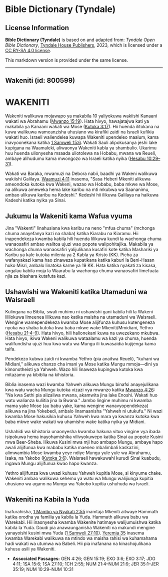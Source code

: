 # Bible Dictionary (Tyndale)

## License Information

**Bible Dictionary (Tyndale)** is based on and adapted from: _Tyndale Open Bible Dictionary_, [Tyndale House Publishers](https://tyndaleopenresources.com/), 2023, which is licensed under a [CC BY-SA 4.0 license](https://creativecommons.org/licenses/by-sa/4.0/legalcode.en).

This markdown version is provided under the same license.



--------------------------------

## Wakeniti (id: 800599)

WAKENITI
========

Wakeniti walikuwa mojawapo ya makabila 10 yaliyokuwa wakiishi Kanaani wakati wa Abrahamu ([Mwanzo 15:19](https://ref.ly/Gen15:19)). Hata hivyo, hawajatajwa kati ya makabila ya Kanaani wakati wa Mose ([Kutoka 3:17](https://ref.ly/Exod3:17)). Hii huenda ilitokana na kuwa walikuwa wameanzisha uhusiano wa kirafiki zaidi na Israeli kufikia wakati huo. Israeli waliendelea kuwapa Wakeniti upendeleo maalum, kama inavyoonekana katika [1 Samweli 15:6](https://ref.ly/1Sam15:6). Wakati Sauli alipokusanya jeshi lake kupigana na Waamaleki, aliwaonya Wakeniti kabla ya shambulio. Ukarimu huu huenda ulionyesha msaada uliotolewa na Hobabu, mwana wa Reueli, ambaye alihudumu kama mwongozo wa Israeli katika nyika ([Hesabu 10:29–31](https://ref.ly/Num10:29-Num10:31)).

Wakati wa Baraka, mwamuzi na Debora nabii, baadhi ya Wakeni walikuwa wakiishi Galilaya. [Waamuzi 4:11](https://ref.ly/Judg4:11) inasema, "Sasa Heberi Mkeniti alikuwa ameondoka kutoka kwa Wakeni, wazao wa Hobabu, baba mkwe wa Mose, na alikuwa ameweka hema lake karibu na mti mkubwa wa Saananimu, ambao ulikuwa karibu na Kedeshi." Kedeshi hii ilikuwa Galilaya na haikuwa Kadeshi katika nyika ya Sinai.

Jukumu la Wakeniti kama Wafua vyuma
-----------------------------------

Jina "Wakenti" linahusiana kwa karibu na neno "mfua chuma" (mchonga chuma anayefanya kazi na shaba) katika Kiarabu na Kiaramu. Hii inapendekeza kwamba kabila hili huenda lilikuwa kundi la wachonga chuma wanaosafiri ambao walitoa ujuzi wao popote walipohitajika. Makabila ya wachonga chuma wanaosafiri yalijulikana kusafiri kote katika Mashariki ya Karibu ya kale kutoka milenia ya 2 Kabla ya Kristo (KK). Picha za wafanyakazi kama hao zinaweza kupatikana katika kaburi la Beni\-Hasan huko Misri, ambalo linatoka karne ya 19 KK. Hata katika nyakati za kisasa, angalau kabila moja la Waarabu la wachonga chuma wanaosafiri limefuata njia za biashara kutafuta kazi.

Ushawishi wa Wakeniti katika Utamaduni wa Waisraeli
---------------------------------------------------

Kulingana na Biblia, swali muhimu ni ushawishi gani kabila hili la Wakeni lililokuwa limeenea lilikuwa nao katika maisha na utamaduni wa Waisraeli. Wengine wamependekeza kwamba Mose alijifunza kuhusu kutengeneza nyoka wa shaba kutoka kwa baba mkwe wake Mkeniti/Mmidiani, Yethro ([Hesabu 21:4–9](https://ref.ly/Num21:4-Num21:9)). Hata hivyo, hili halionekani kuwa na uwezekano mkubwa. Hata hivyo, ikiwa Wakeni walikuwa wataalamu wa kazi ya chuma, huenda walifundisha ujuzi huu kwa watu wa Mungu ili kuwasaidia kujijenga kama taifa.

Pendekezo kubwa zaidi ni kwamba Yethro (pia anaitwa Reueli), "kuhani wa Midiani," alikuwa chanzo cha imani ya Mose katika Mungu mmoja—dini ya kimonotheisti ya Yahweh. Wazo hili linaweza kupingwa kutoka kwa mitazamo ya kibiblia na kihistoria.

Biblia inasema wazi kwamba Yahweh alikuwa Mungu binafsi anayejulikana kwa watu wacha Mungu kutoka vizazi vya mwanzo katika [Mwanzo 4:26](https://ref.ly/Gen4:26): "Na kwa Sethi pia alizaliwa mwana, akamwita jina lake Enoshi. Wakati huo watu walianza kuliitia jina la Bwana." Jambo lingine muhimu ni kwamba mama yake Mose (au babu yake, kama wengine wanavyopendekeza) alikuwa na jina Yokebedi, ambalo linamaanisha "Yahweh ni utukufu." Ni wazi kwamba Mose hakusikia kuhusu Yahweh kwa mara ya kwanza kutoka kwa baba mkwe wake wakati wa uhamisho wake katika nyika ya Midiani.

Ushahidi wa kihistoria unaonyesha kwamba hakuna vituo vingine vya ibada isipokuwa hema inayohamishika vilivyokuwepo katika Sinai au popote Kusini mwa Beer\-Sheba. Ilikuwa Kusini mwa mji huo ambapo Mungu, ambaye hapo awali alijifunua kwa mababu katika maeneo mbalimbali kaskazini, alimwambia Mose kwamba yeye ndiye Mungu yule yule wa Abrahamu, Isaka, na Yakobo ([Kutoka 3:6](https://ref.ly/Exod3:6)). Waisraeli hawakuwahi kurudi Sinai kuabudu, ingawa Mungu alijifunua kwao hapo kwanza.

Yethro alijifunza kwa uwazi kuhusu Yahweh kupitia Mose, si kinyume chake. Wakeniti ambao walikuwa sehemu ya watu wa Mungu walijiunga kupitia uhusiano wa agano na Mungu wa Yakobo kupitia ushuhuda wa Israeli.

Wakeniti na Kabila la Yuda
--------------------------

Inafurahisha, [1 Mambo ya Nyakati 2:55](https://ref.ly/1Chr2:55) inamtaja Mkeniti aitwaye Hammath katika orodha ya familia ya kabila la Yuda. Hammath alikuwa babu wa Warekabi. Hii inaonyesha kwamba Wakenite hatimaye walijumuishwa katika kabila la Yuda. Daudi pia anawaunganisha Wakeniti na makundi mengine yanayoishi kusini mwa Yuda ([1 Samweli 27:10](https://ref.ly/1Sam27:10)). [Yeremia 35](https://ref.ly/Jer35:1-Jer35:19) inasema kwamba Warekabi walikuwa na mtindo wa maisha rahisi wa kuhamahama hadi wakati wa utumwa wa Babeli. Hii pia inafanana na kinachojulikana kuhusu asili ya Wakeniti.

* **Associated Passages:** GEN 4:26; GEN 15:19; EXO 3:6; EXO 3:17; JDG 4:11; 1SA 15:6; 1SA 27:10; 1CH 2:55; NUM 21:4–NUM 21:9; JER 35:1–JER 35:19; NUM 10:29–NUM 10:31

